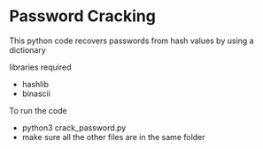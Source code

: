 # Password Cracking

This python code recovers passwords from hash values by using a dictionary 

libraries required
- hashlib
- binascii

To run the code 
- python3 crack_password.py
- make sure all the other files are in the same folder

